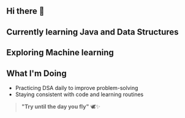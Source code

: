 ## Hi there 👋

## Currently learning Java and Data Structures  
## Exploring Machine learning

## What I'm Doing
- Practicing DSA daily to improve problem-solving
- Staying consistent with code and learning routines

> **"Try until the day you fly"** 🕊️✨
